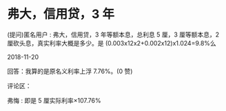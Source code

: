 # 弗大，信用贷，3 年

(提问)匿名用户 : 弗大，信用贷，3 年等额本息，总利息 5 厘，3 厘等额本息，2 厘砍头息，真实利率大概是多少。是 (0.003x12x2+0.002x12)x1.024=9.8%么

2018-11-20

回答：我算的是原名义利率上浮 7.76%。(0 赞)

评论区：

弗悔 : 即是 5 厘实际利率×107.76%